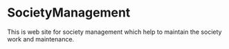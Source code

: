 # SocietyManagement
This is web site for society management which help to maintain the society work and maintenance. 
